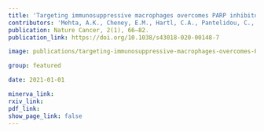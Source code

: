 ```yaml
---
title: 'Targeting immunosuppressive macrophages overcomes PARP inhibitor resistance in BRCA1-associated triple-negative breast cancer.'
contributors: 'Mehta, A.K., Cheney, E.M., Hartl, C.A., Pantelidou, C., Oliwa, M., Castrillon, J.A., Lin, Lin, J.-R., ... Guerriero, J.(2021).'
publication: Nature Cancer, 2(1), 66–82.
publication_link: https://doi.org/10.1038/s43018-020-00148-7

image: publications/targeting-immunosuppressive-macrophages-overcomes-PARP-inhibitor-resistance-in-BRCA1-associated-triple-negative-breast-cancer.PNG

group: featured

date: 2021-01-01

minerva_link:
rxiv_link:
pdf_link:
show_page_link: false
---
```

